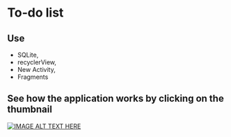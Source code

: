 # To-do list
 ## Use
 - SQLite, 
 - recyclerView, 
 - New Activity, 
 - Fragments

## See how the application works by clicking on the thumbnail
[![IMAGE ALT TEXT HERE](https://img.youtube.com/vi/tyjN2r_bPWA/0.jpg)](https://www.youtube.com/watch?v=tyjN2r_bPWA&list=PLjdgkOOplllN0IPclih3Ab4mbSdz3hPZs&index=2)
